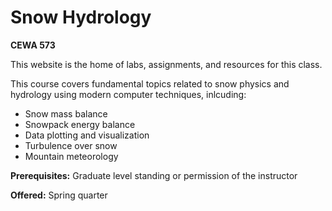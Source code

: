 # Snow Hydrology

**CEWA 573**

This website is the home of labs, assignments, and resources for this class.

This course covers fundamental topics related to snow physics and hydrology using modern computer techniques, inlcuding:
 * Snow mass balance
 * Snowpack energy balance
 * Data plotting and visualization
 * Turbulence over snow
 * Mountain meteorology 

**Prerequisites:** Graduate level standing or permission of the instructor

**Offered:** Spring quarter






